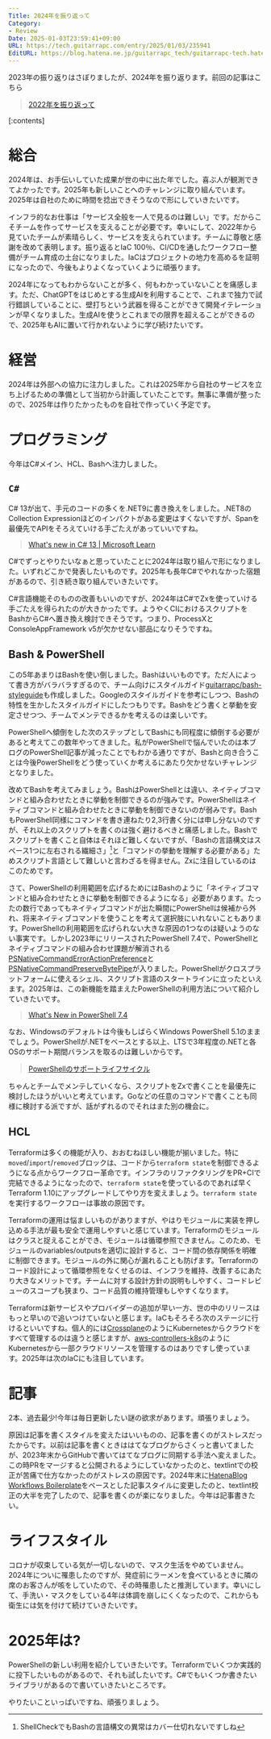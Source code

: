 ```yaml
---
Title: 2024年を振り返って
Category:
- Review
Date: 2025-01-03T23:59:41+09:00
URL: https://tech.guitarrapc.com/entry/2025/01/03/235941
EditURL: https://blog.hatena.ne.jp/guitarrapc_tech/guitarrapc-tech.hatenablog.com/atom/entry/6802418398317142283
---
```


2023年の振り返りはさぼりましたが、2024年を振り返ります。前回の記事はこちら

> [2022年を振り返って](https://tech.guitarrapc.com/entry/2022/12/31/233012)

[:contents]

# 総合

2024年は、お手伝いしていた成果が世の中に出た年でした。喜ぶ人が観測できてよかったです。2025年も新しいことへのチャレンジに取り組んでいます。2025年は自社のために時間を捻出できそうなので形にしていきたいです。

インフラ的なお仕事は「サービス全般を一人で見るのは難しい」です。だからこそチームを作ってサービスを支えることが必要です。幸いにして、2022年から見ていたチームが素晴らしく、サービスを支えられています。チームに尊敬と感謝を改めて表明します。振り返るとIaC 100％、CI/CDを通したワークフロー整備がチーム育成の土台になりました。IaCはプロジェクトの地力を高めるを証明になったので、今後もよりよくなっていくように頑張ります。

2024年になってもわからないことが多く、何もわかっていないことを痛感します。ただ、ChatGPTをはじめとする生成AIを利用することで、これまで独力で試行錯誤していることに、壁打ちという武器を得ることができて開発イテレーションが早くなりました。生成AIを使うとこれまでの限界を超えることができるので、2025年もAIに置いて行かれないように学び続けたいです。

# 経営

2024年は外部への協力に注力しました。これは2025年から自社のサービスを立ち上げるための準備として当初から計画していたことです。無事に準備が整ったので、2025年は作りたかったものを自社で作っていく予定です。

# プログラミング

今年はC#メイン、HCL、Bashへ注力しました。

## `C#`

C# 13が出て、手元のコードの多くを.NET9に書き換えをしました。.NET8のCollection Expressionほどのインパクトがある変更はすくないですが、Spanを最優先でAPIをそろえていける手ごたえがあっていいですね。

> [What's new in C# 13 | Microsoft Learn](https://learn.microsoft.com/en-us/dotnet/csharp/whats-new/csharp-13)

C#でずっとやりたいなぁと思っていたことに2024年は取り組んで形になりました。いずれどこかで発表したいものです。2025年も長年C#でやれなかった宿題があるので、引き続き取り組んでいきたいです。

C#言語機能そのものの改善もいいのですが、2024年はC#でZxを使っていける手ごたえを得られたのが大きかったです。ようやくCIにおけるスクリプトをBashからC#へ置き換え検討できそうです。つまり、ProcessXとConsoleAppFramework v5が欠かせない部品になりそうですね。

## Bash & PowerShell

この5年あまりはBashを使い倒しました。Bashはいいものです。ただ人によって書き方がバラバラすぎるので、チーム向けにスタイルガイド[guitarrapc/bash-styleguide](https://github.com/guitarrapc/bash-styleguide)も作成しました。Googleのスタイルガイドを参考にしつつ、Bashの特性を生かしたスタイルガイドにしたつもりです。Bashをどう書くと挙動を安定させつつ、チームでメンテできるかを考えるのは楽しいです。

PowerShellへ傾倒をした次のステップとしてBashにも同程度に傾倒する必要があると考えてこの数年やってきました。私がPowerShellで悩んでいたのは本ブログのPowerShell記事が減ったことでもわかる通りですが、Bashと向き合うことは今後PowerShellをどう使っていくか考えるにあたり欠かせないチャレンジとなりました。

改めてBashを考えてみましょう。BashはPowerShellとは違い、ネイティブコマンドと組み合わせたときに挙動を制御できるのが強みです。PowerShellはネイティブコマンドと組み合わせたときに挙動を制御できないのが弱みです。BashもPowerShell同様にコマンドを書き連ねたり2,3行書く分には申し分ないのですが、それ以上のスクリプトを書くのは強く避けるべきと痛感しました。Bashでスクリプトを書くこと自体はそれほど難しくないですが、「Bashの言語構文はスペース1つに左右される繊細さ」[^1]と「コマンドの挙動を理解する必要がある」ためスクリプト言語として難しいと言わざるを得ません。Zxに注目しているのはこのためです。

さて、PowerShellの利用範囲を広げるためにはBashのように「ネイティブコマンドと組み合わせたときに挙動を制御できるようになる」必要があります。たったの数行であってもネイティブコマンドが出た瞬間にPowerShellは候補から外れ、将来ネイティブコマンドを使うことを考えて選択肢にいれないこともあります。PowerShellの利用範囲を広げられない大きな原因の1つなのは疑いようのない事実です。しかし2023年にリリースされたPowerShell 7.4で、PowerShellとネイティブコマンドの組み合わせ課題が解消される[PSNativeCommandErrorActionPreference](https://github.com/PowerShell/PowerShell/issues/20034)と[PSNativeCommandPreserveBytePipe](https://github.com/PowerShell/PowerShell/issues/19876)が入りました。PowerShellがクロスプラットフォームに使えるシェル、スクリプト言語のスタートラインに立ったといえます。2025年は、この新機能を踏まえたPowerShellの利用方法について紹介していきたいです。

> [What's New in PowerShell 7.4](https://learn.microsoft.com/en-us/powershell/scripting/whats-new/what-s-new-in-powershell-74?view=powershell-7.4)

なお、Windowsのデフォルトは今後もしばらくWindows PowerShell 5.1のままでしょう。PowerShellが.NETをベースとする以上、LTSで3年程度の.NETと各OSのサポート期間バランスを取るのは難しいからです。

> [PowerShellのサポートライフサイクル](https://learn.microsoft.com/ja-jp/powershell/scripting/install/powershell-support-lifecycle?view=powershell-7.4)

ちゃんとチームでメンテしていくなら、スクリプトをZxで書くことを最優先に検討したほうがいいと考えています。Goなどの任意のコマンドで書くことも同様に検討する派ですが、話がずれるのでそれはまた別の機会に。

## HCL

Terraformは多くの機能が入り、おおむねほしい機能が揃いました。特に`moved`/`import`/`removed`ブロックは、コードから`terraform state`を制御できるようになる点からワークフロー革命です。インフラのリファクタリングをPR+CIで完結できるようになったので、`terraform state`を使っているのであれば早くTerraform 1.10にアップグレードしてやり方を変えましょう。`terraform state`を実行するワークフローは事故の原因です。

Terraformの運用は悩ましいものがありますが、やはりモジュールに実装を押し込める手法が最も安全で運用しやすいと感じています。Terraformのモジュールはクラスと捉えることができ、モジュールは循環参照できません。このため、モジュールのvariables/outputsを適切に設計すると、コード間の依存関係を明確に制御できます。モジュールの外に関心が漏れることも防げます。Terraformのコード設計によって循環参照をなくせるのは、インフラを維持、改善するにあたり大きなメリットです。チームに対する設計方針の説明もしやすく、コードレビューのスコープも狭まり、コード品質の維持管理もしやすくなります。

Terraformは新サービスやプロバイダーの追加が早い一方、世の中のリリースはもっと早いので追いつけていないと感じます。IaCもそろそろ次のステージに行けるといいですね。個人的には[Crossplane](https://github.com/crossplane/crossplane)のようにKubernetesからクラウドをすべて管理するのは違うと感じますが、[aws-controllers-k8s](https://github.com/aws-controllers-k8s)のようにKubernetesから一部クラウドリソースを管理するのはありですし使っています。2025年は次のIaCにも注目しています。

# 記事

2本、過去最少!今年は毎日更新したい謎の欲求があります。頑張りましょう。

原因は記事を書くスタイルを変えたはいいものの、記事を書くのがストレスだったからです。以前は記事を書くときははてなブログからさくっと書いてましたが、2023年末からGitHubで書いてはてなブログに同期する手法へ変えました。この時PRをマージすると公開されるようにしていなかったのと、textlintでの校正が苦痛で仕方なかったのがストレスの原因です。2024年末に[HatenaBlog Workflows Boilerplate](https://github.com/hatena/Hatena-Blog-Workflows-Boilerplate/)をベースとした記事スタイルに変更したのと、textlint校正の大半を完了したので、記事を書くのが楽になりました。今年は記事書きたい。


# ライフスタイル

コロナが収束している気が一切しないので、マスク生活をやめていません。2024年についに罹患したのですが、発症前にラーメンを食べているときに隣の席のお客さんが咳をしていたので、その時罹患したと推測しています。幸いにして、手洗い・マスクをしている4年は体調を崩しにくくなったので、これからも衛生には気を付けて続けていきたいです。

# 2025年は?

PowerShellの新しい利用を紹介していきたいです。Terraformでいくつか実践的に投下したいものがあるので、それも試したいです。C#でもいくつか書きたいライブラリがあるので書いていきたいところです。

やりたいこといっぱいですね、頑張りましょう。

[^1]: ShellCheckでもBashの言語構文の異常はカバー仕切れないですしね
